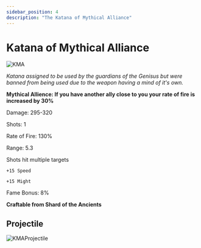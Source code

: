 ```yaml
---
sidebar_position: 4
description: "The Katana of Mythical Alliance"
---
```


# Katana of Mythical Alliance

![KMA](https://vwiki.valorserver.com/api/item/picture/katana%20of%20mythical%20alliance)

<i>Katana assigned to be used by the guardians of the Genisus but were banned from being used due to the weapon having a mind of it's own.</i>

**Mythical Allience: If you have another ally close to you your rate of fire is increased by 30%**

Damage: 295-320

Shots: 1

Rate of Fire: 130%

Range: 5.3

Shots hit multiple targets

    +15 Speed
    
    +15 Might
    
Fame Bonus: 8%

**Craftable from Shard of the Ancients**

## Projectile

![KMAProjectile](https://cdn.discordapp.com/attachments/1160376179996496013/1170947290597429338/mythicalalliance.gif?ex=659243a5&is=657fcea5&hm=7356cb647691071bd1e6c05bb2e37807879e3195203db54f2bc452d671099852&)
